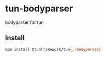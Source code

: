 # tun-bodyparser

bodyparser for tun

## install

```sh
npm install @tunframework/tun{,-bodyparser}
```
